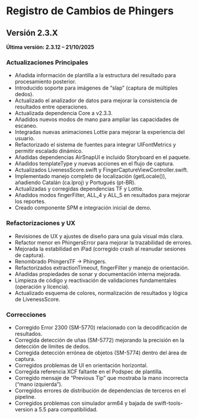 # Registro de Cambios de Phingers

## Versión 2.3.X  
**Última versión: 2.3.12 – 21/10/2025**

### Actualizaciones Principales
- Añadida información de plantilla a la estructura del resultado para procesamiento posterior.
- Introducido soporte para imágenes de “slap” (captura de múltiples dedos).
- Actualizado el analizador de datos para mejorar la consistencia de resultados entre operaciones.
- Actualizada dependencia Core a v2.3.3.
- Añadidos nuevos modos de mano para ampliar las capacidades de escaneo.
- Integradas nuevas animaciones Lottie para mejorar la experiencia del usuario.
- Refactorizado el sistema de fuentes para integrar UIFontMetrics y permitir escalado dinámico.
- Añadidas dependencias AirSnapUI e incluido Storyboard en el paquete.
- Añadidos templateType y nuevas acciones en el flujo de captura.
- Actualizados LivenessScore.swift y FingerCaptureViewController.swift.
- Implementado manejo completo de localización (getLocale()), añadiendo Catalán (ca.lproj) y Portugués (pt-BR).
- Actualizadas y corregidas dependencias TF y Lottie.
- Añadidos modos fingerFilter, ALL_4 y ALL_5 en resultados para mejorar los reportes.
- Creado componente SPM e integración inicial de demo.

### Refactorizaciones y UX
- Revisiones de UX y ajustes de diseño para una guía visual más clara.
- Refactor menor en PhingersError para mejorar la trazabilidad de errores.
- Mejorada la estabilidad en iPad (corregido crash al reanudar sesiones de captura).
- Renombrado PhingersTF → Phingers.
- Refactorizados extractionTimeout, fingerFilter y manejo de orientación.
- Añadidas propiedades de sonar y documentación interna mejorada.
- Limpieza de código y reactivación de validaciones fundamentales (operación y licencia).
- Actualizado esquema de colores, normalización de resultados y lógica de LivenessScore.

### Correcciones
- Corregido Error 2300 (SM-5770) relacionado con la decodificación de resultados.
- Corregida detección de uñas (SM-5772) mejorando la precisión en la detección de límites de dedos.
- Corregida detección errónea de objetos (SM-5774) dentro del área de captura.
- Corregidos problemas de UI en orientación horizontal.
- Corregida referencia XCF faltante en el Podspec de plantilla.
- Corregido mensaje de “Previous Tip” que mostraba la mano incorrecta (“mano izquierda”).
- Corregidos errores de distribución de dependencias de terceros en el pipeline.
- Corregidos problemas con simulador arm64 y bajada de swift-tools-version a 5.5 para compatibilidad.
